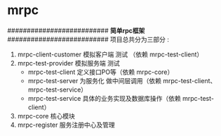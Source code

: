# mrpc

##########################
**简单rpc框架**
##########################
项目总共分为三部分 :
1. mrpc-client-customer 模拟客户端 测试 （依赖 mrpc-test-client）
2. mrpc-test-provider   模拟服务端 测试
    * mrpc-test-client  定义接口PO等（依赖 mrpc-core）
    * mrpc-test-server  为服务化 做中间层调用（依赖 mrpc-test-client、mrpc-test-service）
    * mrpc-test-service 具体的业务实现及数据库操作（依赖 mrpc-test-client）
3. mrpc-core      核心模块
4. mrpc-register  服务注册中心及管理 
